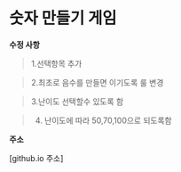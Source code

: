 숫자 만들기 게임
===============

**수정 사항**

> 1.선택항목 추가

> 2.최초로 음수를 만들면 이기도록 룰 변경

> 3.난이도 선택할수 있도록 함

> 4. 난이도에 따라 50,70,100으로 되도록함

**주소**

[github.io 주소]
